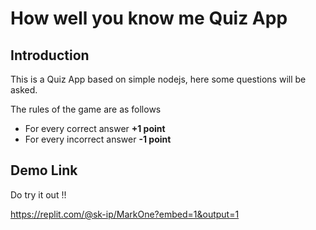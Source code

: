 # How well you know me Quiz App

## Introduction

This is a Quiz App based on simple nodejs, here some questions will be asked.

The rules of the game are as follows

* For every correct answer **+1 point**
* For every incorrect answer **-1 point**

## Demo Link

Do try it out !!

https://replit.com/@sk-ip/MarkOne?embed=1&output=1